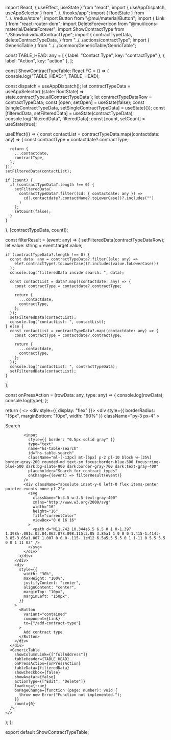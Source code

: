 import React, { useEffect, useState } from "react";
import { useAppDispatch, useAppSelector } from "../../hooks/app";
import { RootState } from "../../redux/store";
import Button from "@mui/material/Button";
import { Link } from "react-router-dom";
import DeleteForeverIcon from "@mui/icons-material/DeleteForever";
import ShowContractType from "./ShowIndividualContractType";
import {
  contractTypeData,
  deleteContractTypeData,
} from "../../actions/contractType";
import { GenericTable } from "../../common/GenericTable/GenricTable";

const TABLE_HEAD: any = [
  { label: "Contact Type", key: "contractType" },
  { label: "Action", key: "action" },
];

const ShowContractTypeTable: React.FC = () => {
  console.log("TABLE_HEAD: ", TABLE_HEAD);

  const dispatch = useAppDispatch();
  let contractTypeData = useAppSelector(
    (state: RootState) => state.contractType.allContractTypeData
  );
  let contractTypeDataRow = contractTypeData;
  const [open, setOpen] = useState(false);
  const [singleContractTypeData, setSingleContractTypeData] = useState({});
  const [filteredData, setFilteredData] = useState(contractTypeData);
  console.log("filteredData", filteredData);
  const [count, setCount] = useState(true);

  useEffect(() => {
    const contactList = contractTypeData.map((contactdate: any) => {
      const contractType = contactdate?.contractType;

      return {
        ...contactdate,
        contractType,
      };
    });
    setFilteredData(contactList);

    if (count) {
      if (contractTypeData?.length !== 0) {
        setFilteredData(
          contractTypeData?.filter((cd: { contactdate: any }) =>
            cd?.contactdate?.contactName?.toLowerCase()?.includes("")
          )
        );
        setCount(false);
      }
    }
  }, [contractTypeData, count]);

  const filterResult = (event: any) => {
    setFilteredData(contractTypeDataRow);
    let value: string = event.target.value;

    if (contractTypeData?.length !== 0) {
      const data: any = contractTypeData?.filter((ele: any) =>
        ele?.contractType?.toLowerCase()?.includes(value.toLowerCase())
      );
      console.log("filteredData inside search: ", data);

      const contactList = data?.map((contactdate: any) => {
        const contractType = contactdate?.contractType;

        return {
          ...contactdate,
          contractType,
        };
      });
      setFilteredData(contactList);
      console.log("contactList: ", contactList);
    } else {
      const contactList = contractTypeData?.map((contactdate: any) => {
        const contractType = contactdate?.contractType;

        return {
          ...contactdate,
          contractType,
        };
      });
      console.log("contactList: ", contractTypeData);
      setFilteredData(contactList);
    }
  };

  const onPressAction = (rowData: any, type: any) => {
    console.log(rowData);
    console.log(type);
  };

  return (
    <>
      <div style={{ display: "flex" }}>
        <div
          style={{ borderRadius: "15px", marginBottom: "10px", width: "90%" }}
          className="py-3 px-4"
        >
          <div className="relative max-w">
            <label htmlFor="hs-table-search" className="sr-only">
              Search
            </label>

            <input
              style={{ border: "0.5px solid gray" }}
              type="text"
              name="hs-table-search"
              id="hs-table-search"
              className="ml-[-13px] mt-[5px] p-2 pl-10 block w-[35%] border-gray-200 rounded-md text-sm focus:border-blue-500 focus:ring-blue-500 dark:bg-slate-900 dark:border-gray-700 dark:text-gray-400"
              placeholder="Search for contract types"
              onChange={(event) => filterResult(event)}
            />
            <div className="absolute inset-y-0 left-0 flex items-center pointer-events-none pl-2">
              <svg
                className="h-3.5 w-3.5 text-gray-400"
                xmlns="http://www.w3.org/2000/svg"
                width="16"
                height="16"
                fill="currentColor"
                viewBox="0 0 16 16"
              >
                <path d="M11.742 10.344a6.5 6.5 0 1 0-1.397 1.398h-.001c.03.04.062.078.098.115l3.85 3.85a1 1 0 0 0 1.415-1.414l-3.85-3.85a1.007 1.007 0 0 0-.115-.1zM12 6.5a5.5 5.5 0 1 1-11 0 5.5 5.5 0 0 1 11 0z" />
              </svg>
            </div>
          </div>
        </div>
        <div
          style={{
            width: "30%",
            maxHeight: "100%",
            justifyContent: "center",
            alignContent: "center",
            marginTop: "10px",
            marginLeft: "150px",
          }}
        >
          <Button
            variant="contained"
            component={Link}
            to={"/add-contract-type"}
          >
            Add contract type
          </Button>
        </div>
      </div>
      <GenericTable
        showColumnLink={["fullAddress"]}
        tableHeader={TABLE_HEAD}
        onPressAction={onPressAction}
        tableData={filteredData}
        showCheckbox={false}
        showAvatar={false}
        actionType={["Edit", "Delete"]}
        loading={true}
        onPageChange={function (page: number): void {
          throw new Error("Function not implemented.");
        }}
        count={0}
      />
    </>
  );
};

export default ShowContractTypeTable;

